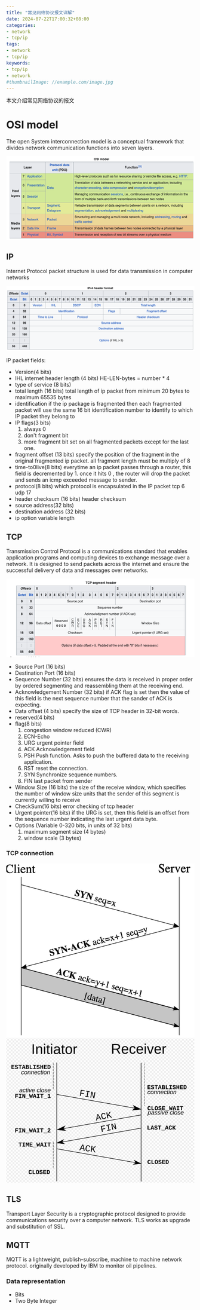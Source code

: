 ```yaml
---
title: "常见网络协议报文详解"
date: 2024-07-22T17:00:32+08:00
categories:
- network
- tcp/ip
tags:
- network
- tcp/ip
keywords:
- tcp/ip
- network
#thumbnailImage: //example.com/image.jpg
---
```

本文介绍常见网络协议的报文
<!--more-->

# OSI model


The open System interconnection model is a conceptual framework that divides network communication functions into seven layers.

![osi](images/osi.png)

## IP 

Internet Protocol packet structure is used for data transmission in computer networks

![ip](images/ip.png)


IP packet fields:

* Version(4 bits) 
* IHL internet header length (4 bits) HE-LEN-bytes = number * 4
* type of service (8 bits) 
* total length (16 bits) total length of ip packet from minimum 20 bytes to maximum 65535 bytes
* identification if the ip package is fragmented then each fragmented packet will use the same 16 bit identification number to identify to which IP packet they belong to
* IP flags(3 bits)
  1. always 0
  2. don't fragment bit
  3. more fragment bit set on all fragmented packets except for the last one.
* fragment offset (13 bits)  specify the position of the fragment in the original fragmented ip packet. all fragment length must be multiply of 8
* time-to0live(8 bits) everytime an ip packet passes through a router, this field is decremented by 1. once it hits 0 , the router will drop the packet and sends an icmp exceeded message to sender.
* protocol(8 bits) which protocol is encapsulated in the IP packet tcp 6 udp 17
* header checksum (16 bits) header checksum
* source address(32 bits)
* destination address (32 bits)
* ip option variable length

## TCP

Transmission Control Protocol is a communications standard that enables application programs and computing devices to exchange message over a network. It is designed to send packets across the internet and ensure the successful delivery of data and messages over networks.

![tcp](images/tcp.png)
* Source Port (16 bits)
* Destination Port (16 bits)
* Sequence Number (32 bits) ensures the data is received in proper order by ordered segmenting and reassembling them at the receiving end.
* Acknowledgement Number (32 bits) if ACK flag is set then the value of this field is the next sequence number that the sander of ACK is expecting. 
* Data offset (4 bits) specify the size of TCP header in 32-bit words.
* reserved(4 bits)
* flag(8 bits)
  1. congestion window reduced (CWR)
  2. ECN-Echo
  3. URG urgent pointer field 
  4. ACK Acknowledgement field
  5. PSH Push function. Asks to push the buffered data to the receiving application.
  6. RST reset the connection.
  7. SYN Synchronize sequence numbers.
  8. FIN last packet from sender
* Window Size (16 bits) the size of the receive window, which specifies the number of window size units that the sender of this segment is currently willing to receive
* CheckSum(16 bits) error checking of tcp header
* Urgent pointer(16 bits) if the URG is set, then this field is an offset from the sequence number indicating the last urgent data byte.
* Options (Variable 0-320 bits, in units of 32 bits)
  1. maximum segment size (4 bytes) 
  2. window scale (3 bytes)

### TCP connection
![tcp-handshake](images/tcp-handshake.png)
![tcp-handoff](images/tcp-handoff.png)




## TLS
Transport Layer Security is a cryptographic protocol designed to provide communications security over a computer network.
TLS works as upgrade and substitution of SSL.



## MQTT

MQTT is a lightweight, publish-subscribe, machine to machine network protocol. originally developed by IBM to monitor oil pipelines.


### Data representation
* Bits 
* Two Byte Integer
